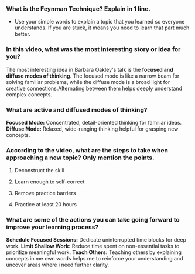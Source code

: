 ### What is the Feynman Technique? Explain in 1 line.

- Use your simple words to explain a topic that you learned so everyone understands. If you are stuck, it means you need to learn that part much better.

### In this video, what was the most interesting story or idea for you?

The most interesting idea in Barbara Oakley's talk is the **focused and diffuse modes of thinking**. The focused mode is like a narrow beam for solving familiar problems,
while the diffuse mode is a broad light for creative connections.Alternating between them helps deeply understand complex concepts.

### What are active and diffused modes of thinking?

**Focused Mode:** Concentrated, detail-oriented thinking for familiar ideas.
**Diffuse Mode:** Relaxed, wide-ranging thinking helpful for grasping new concepts.

### According to the video, what are the steps to take when approaching a new topic? Only mention the points.

1. Deconstruct the skill

2. Learn enough to self-correct

3. Remove practice barriers

4. Practice at least 20 hours

### What are some of the actions you can take going forward to improve your learning process?

**Schedule Focused Sessions:** Dedicate uninterrupted time blocks for deep work.
**Limit Shallow Work:** Reduce time spent on non-essential tasks to prioritize meaningful work.
**Teach Others:** Teaching others by explaining concepts in me own words helps me to reinforce your understanding and uncover areas where i need further clarity.
